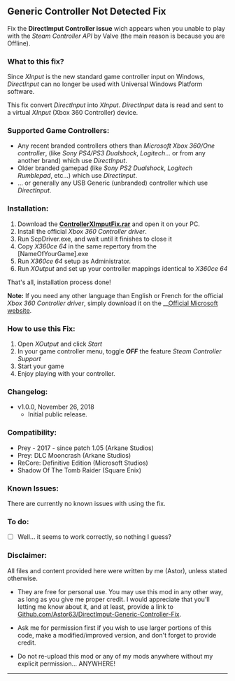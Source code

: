## Generic Controller Not Detected Fix

Fix the __DirectImput Controller issue__ wich appears when you unable to play with the *Steam Controller API* by Valve (the main reason is because you are Offline).

### What to this fix?

Since *XInput* is the new standard game controller input on Windows, *DirectInput* can no longer be used with Universal Windows Platform software.

This fix convert *DirectInput* into *XInput*. *DirectInput* data is read and sent to a virtual *XInput* (Xbox 360 Controller) device.

### Supported Game Controllers:

- Any recent branded controllers others than *Microsoft Xbox 360/One controller*, (like *Sony PS4/PS3 Dualshock*, *Logitech*... or from any another brand) which use *DirectInput*. 
- Older branded gamepad (like *Sony PS2 Dualshock*, *Logitech Rumblepad*, etc...) which use *DirectInput*. 
- ... or generally any USB Generic (unbranded) controller which use *DirectInput*. 

### Installation:

1. Download the __[ControllerXImputFix.rar](https://github.com/Astor63/DirectImput-Generic-Controller-Fix/blob/master/ControllerXImputFix%20v1.0.0.rar)__ and open it on your PC.
2. Install the official *Xbox 360 Controller driver*.
2. Run ScpDriver.exe, and wait until it finishes to close it
4. Copy *X360ce 64* in the same repertory from the [NameOfYourGame].exe 
5. Run *X360ce 64* setup as Administrator.
4. Run *XOutput* and set up your controller mappings identical to *X360ce 64*

That's all, installation process done!

__Note:__ If you need any other language than English or French for the official *Xbox 360 Controller driver*, simply download it on the __[Official Microsoft website](http://www.microsoft.com/hardware/en-us/d/xbox-360-controller-for-windows).
	
### How to use this Fix:

1. Open *XOutput* and click *Start*
2. In your game controller menu, toggle __*OFF*__ the feature *Steam Controller Support* 
3. Start your game
4. Enjoy playing with your controller.

### Changelog:

- v1.0.0, November 26, 2018
  - Initial public release.
 
### Compatibility:

- Prey - 2017 - since patch 1.05 (Arkane Studios)
- Prey: DLC Mooncrash (Arkane Studios)
- ReCore: Definitive Edition (Microsoft Studios)  
- Shadow Of The Tomb Raider (Square Enix)


### Known Issues:

There are currently no known issues with using the fix.

### To do:

- [ ] Well... it seems to work correctly, so nothing I guess?

### Disclaimer:

All files and content provided here were written by me (Astor), unless stated otherwise.

- They are free for personal use. You may use this mod in any other way, as long as you give me proper credit. I would appreciate that you'll letting me know about it, and at least, provide a link to [Github.com/Astor63/DirectImput-Generic-Controller-Fix](https://github.com/Astor63/DirectImput-Generic-Controller-Fix).

- Ask me for permission first if you wish to use larger portions of this code, make a modified/improved version, and don't forget to provide credit.

- Do not re-upload this mod or any of my mods anywhere without my explicit permission... ANYWHERE!

* * * * *



